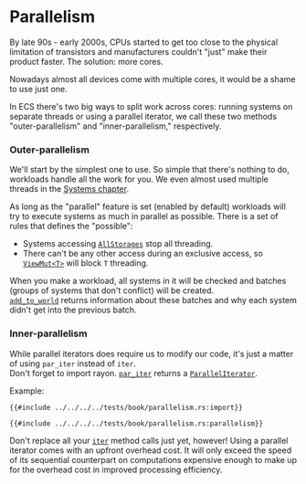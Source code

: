 # Parallelism

By late 90s - early 2000s, CPUs started to get too close to the physical limitation of transistors and manufacturers couldn't "just" make their product faster. The solution: more cores.

Nowadays almost all devices come with multiple cores, it would be a shame to use just one.

In ECS there's two big ways to split work across cores: running systems on separate threads or using a parallel iterator, we call these two methods "outer-parallelism" and "inner-parallelism," respectively.

### Outer-parallelism

We'll start by the simplest one to use. So simple that there's nothing to do, workloads handle all the work for you. We even almost used multiple threads in the [Systems chapter](../fundamentals/systems.md).

As long as the "parallel" feature is set (enabled by default) workloads will try to execute systems as much in parallel as possible. There is a set of rules that defines the "possible":
- Systems accessing [`AllStorages`](https://docs.rs/shipyard/0.8/shipyard/struct.AllStorages.html) stop all threading.
- There can't be any other access during an exclusive access, so [`ViewMut<T>`](https://docs.rs/shipyard/0.8/shipyard/struct.ViewMut.html) will block `T` threading.

When you make a workload, all systems in it will be checked and batches (groups of systems that don't conflict) will be created.  
[`add_to_world`](https://docs.rs/shipyard/0.8/shipyard/struct.Workload.html#method.add_to_world) returns information about these batches and why each system didn't get into the previous batch.

### Inner-parallelism

While parallel iterators does require us to modify our code, it's just a matter of using `par_iter` instead of `iter`.  
Don't forget to import rayon. [`par_iter`](https://docs.rs/shipyard/0.8/shipyard/trait.IntoIter.html#tymethod.par_iter) returns a [`ParallelIterator`](https://docs.rs/rayon/0.8/rayon/iter/trait.ParallelIterator.html).

Example:
```rust, noplaypen
{{#include ../../../../tests/book/parallelism.rs:import}}

{{#include ../../../../tests/book/parallelism.rs:parallelism}}
```

Don't replace all your [`iter`](https://docs.rs/shipyard/0.8/shipyard/trait.IntoIter.html#tymethod.iter) method calls just yet, however! Using a parallel iterator comes with an upfront overhead cost. It will only exceed the speed of its sequential counterpart on computations expensive enough to make up for the overhead cost in improved processing efficiency.
